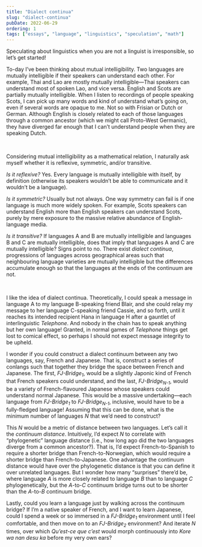 ```yaml
---
title: "Dialect continua"
slug: "dialect-continua"
pubDate: 2022-06-29
ordering: 1
tags: ["essays", "language", "linguistics", "speculation", "math"]
---
```


<span class="small-caps">Speculating about linguistics</span> when you are not a linguist is irresponsible, so let’s get started!

To-day I’ve been thinking about mutual intelligibility. Two languages are mutually intelligible if their speakers can understand each other. For example, Thai and Lao are mostly mutually intelligible—Thai speakers can understand most of spoken Lao, and vice versa. English and Scots are partially mutually intelligible. When I listen to recordings of people speaking Scots, I can pick up many words and kind of understand what’s going on, even if several words are opaque to me. Not so with Frisian or Dutch or German. Although English is closely related to each of those languages through a common ancestor (which we might call Proto-West Germanic), they have diverged far enough that I can’t understand people when they are speaking Dutch.

<br />

Considering mutual intelligibility as a mathematical relation, I naturally ask myself whether it is reflexive, symmetric, and/or transitive.

_Is it reflexive?_ Yes. Every language is mutually intelligible with itself, by definition (otherwise its speakers wouldn’t be able to communicate and it wouldn’t be a language).

_Is it symmetric?_ Usually but not always. One way symmetry can fail is if one language is much more widely spoken. For example, Scots speakers can understand English more than English speakers can understand Scots, purely by mere exposure to the massive relative abundance of English-language media.

_Is it transitive?_ If languages A and B are mutually intelligible and languages B and C are mutually intelligible, does that imply that languages A and C are mutually intelligible? Signs point to no. There exist _dialect continua_, progressions of languages across geographical areas such that neighbouring language varieties are mutually intelligible but the differences accumulate enough so that the languages at the ends of the continuum are not.

<br />

I like the idea of dialect continua. Theoretically, I could speak a message in language A to my language B-speaking friend Blair, and she could relay my message to her language C-speaking friend Cassie, and so forth, until it reaches its intended recipient Hana in language H after a gauntlet of interlinguistic _Telephone_. And nobody in the chain has to speak anything but her own language! Granted, in normal games of _Telephone_ things get lost to comical effect, so perhaps I should not expect message integrity to be upheld.

I wonder if you could construct a dialect continuum between any two languages, say, French and Japanese. That is, construct a series of conlangs such that together they bridge the space between French and Japanese. The first, _FJ-Bridge<sub>1</sub>_, would be a slightly Japonic kind of French that French speakers could understand, and the last, _FJ-Bridge<sub>N-1</sub>_, would be a variety of French-flavoured Japanese whose speakers could understand normal Japanese. This would be a massive undertaking—each language from _FJ-Bridge<sub>1</sub>_ to _FJ-Bridge<sub>N-1</sub>_, inclusive, would have to be a fully-fledged language! Assuming that this can be done, what is the minimum number of languages _N_ that we’d need to construct?

This _N_ would be a metric of distance between two languages. Let’s call it the _continuum distance_. Intuitively, I’d expect _N_ to correlate with “phylogenetic” language distance (i.e., how long ago did the two languages diverge from  a common ancestor?). That is, I’d expect French-to-Spanish to require a shorter bridge than French-to-Norwegian, which would require a shorter bridge than French-to-Japanese. One advantage the continuum distance would have over the phylogenetic distance is that you can define it over unrelated languages. But I wonder how many “surprises” there’d be, where language _A_ is more closely related to language _B_ than to language _C_ phylogenetically, but the _A_-to-_C_ continuum bridge turns out to be shorter than the _A_-to-_B_ continuum bridge.

Lastly, could you learn a language just by walking across the continuum bridge? If I’m a native speaker of French, and I want to learn Japanese, could I spend a week or so immersed in a _FJ-Bridge<sub>1</sub>_ environment until I feel comfortable, and then move on to an _FJ-Bridge<sub>2</sub>_ environment? And iterate _N_ times, over which _Qu’est-ce que c’est_ would morph continuously into _Kore wa nan desu ka_ before my very own ears?
